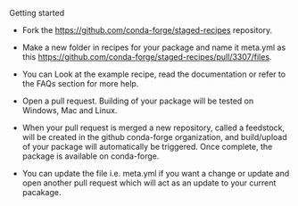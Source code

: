 
Getting started

- Fork the https://github.com/conda-forge/staged-recipes repository.
    
- Make a new folder in recipes for your package and name it meta.yml as this 
  https://github.com/conda-forge/staged-recipes/pull/3307/files. 
    
- You can Look at the example recipe, read the documentation or refer to the FAQs 
  section for more help.
    
- Open a pull request. Building of your package will be tested on Windows, Mac and Linux.
    
- When your pull request is merged a new repository, called a feedstock, will be created 
  in the github conda-forge organization, and build/upload of your package will automatically 
  be triggered. Once complete, the package is available on conda-forge.
    
- You can update the file i.e. meta.yml if you want a change or update and open another pull 
  request which will act as an update to your current pacakage.
